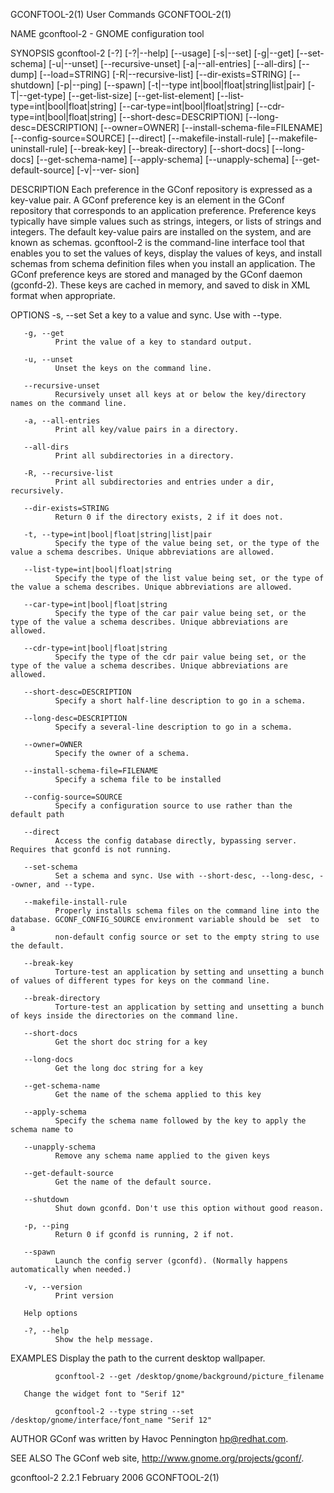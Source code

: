 GCONFTOOL-2(1)                                                     User Commands                                                    GCONFTOOL-2(1)

NAME
       gconftool-2 - GNOME configuration tool

SYNOPSIS
       gconftool-2   [-?]   [-?|--help]   [--usage]  [-s|--set]  [-g|--get]  [--set-schema]  [-u|--unset]  [--recursive-unset]  [-a|--all-entries]
       [--all-dirs]  [--dump]  [--load=STRING]  [-R|--recursive-list]  [--dir-exists=STRING]   [--shutdown]   [-p|--ping]   [--spawn]   [-t|--type
       int|bool|float|string|list|pair]     [-T|--get-type]     [--get-list-size]     [--get-list-element]     [--list-type=int|bool|float|string]
       [--car-type=int|bool|float|string] [--cdr-type=int|bool|float|string] [--short-desc=DESCRIPTION] [--long-desc=DESCRIPTION]  [--owner=OWNER]
       [--install-schema-file=FILENAME]  [--config-source=SOURCE]  [--direct]  [--makefile-install-rule] [--makefile-uninstall-rule] [--break-key]
       [--break-directory] [--short-docs] [--long-docs] [--get-schema-name] [--apply-schema] [--unapply-schema] [--get-default-source]  [-v|--ver‐
       sion]

DESCRIPTION
       Each preference in the GConf repository is expressed as a key-value pair. A GConf preference key is an element in the GConf repository that
       corresponds to an application preference.  Preference keys typically have simple values such as strings, integers, or lists of strings  and
       integers. The default key-value pairs are installed on the system, and are known as schemas. gconftool-2 is the command-line interface tool
       that enables you to set the values of keys, display the values of keys, and install schemas from schema definition files when  you  install
       an  application.  The  GConf  preference  keys are stored and managed by the GConf daemon (gconfd-2).  These keys are cached in memory, and
       saved to disk in XML format when appropriate.

OPTIONS
       -s, --set
              Set a key to a value and sync. Use with --type.

       -g, --get
              Print the value of a key to standard output.

       -u, --unset
              Unset the keys on the command line.

       --recursive-unset
              Recursively unset all keys at or below the key/directory names on the command line.

       -a, --all-entries
              Print all key/value pairs in a directory.

       --all-dirs
              Print all subdirectories in a directory.

       -R, --recursive-list
              Print all subdirectories and entries under a dir, recursively.

       --dir-exists=STRING
              Return 0 if the directory exists, 2 if it does not.

       -t, --type=int|bool|float|string|list|pair
              Specify the type of the value being set, or the type of the value a schema describes. Unique abbreviations are allowed.

       --list-type=int|bool|float|string
              Specify the type of the list value being set, or the type of the value a schema describes. Unique abbreviations are allowed.

       --car-type=int|bool|float|string
              Specify the type of the car pair value being set, or the type of the value a schema describes. Unique abbreviations are allowed.

       --cdr-type=int|bool|float|string
              Specify the type of the cdr pair value being set, or the type of the value a schema describes. Unique abbreviations are allowed.

       --short-desc=DESCRIPTION
              Specify a short half-line description to go in a schema.

       --long-desc=DESCRIPTION
              Specify a several-line description to go in a schema.

       --owner=OWNER
              Specify the owner of a schema.

       --install-schema-file=FILENAME
              Specify a schema file to be installed

       --config-source=SOURCE
              Specify a configuration source to use rather than the default path

       --direct
              Access the config database directly, bypassing server. Requires that gconfd is not running.

       --set-schema
              Set a schema and sync. Use with --short-desc, --long-desc, --owner, and --type.

       --makefile-install-rule
              Properly installs schema files on the command line into the database. GCONF_CONFIG_SOURCE environment variable should be  set  to  a
              non-default config source or set to the empty string to use the default.

       --break-key
              Torture-test an application by setting and unsetting a bunch of values of different types for keys on the command line.

       --break-directory
              Torture-test an application by setting and unsetting a bunch of keys inside the directories on the command line.

       --short-docs
              Get the short doc string for a key

       --long-docs
              Get the long doc string for a key

       --get-schema-name
              Get the name of the schema applied to this key

       --apply-schema
              Specify the schema name followed by the key to apply the schema name to

       --unapply-schema
              Remove any schema name applied to the given keys

       --get-default-source
              Get the name of the default source.

       --shutdown
              Shut down gconfd. Don't use this option without good reason.

       -p, --ping
              Return 0 if gconfd is running, 2 if not.

       --spawn
              Launch the config server (gconfd). (Normally happens automatically when needed.)

       -v, --version
              Print version

       Help options

       -?, --help
              Show the help message.

EXAMPLES
       Display the path to the current desktop wallpaper.

              gconftool-2 --get /desktop/gnome/background/picture_filename

       Change the widget font to "Serif 12"

              gconftool-2 --type string --set /desktop/gnome/interface/font_name "Serif 12"

AUTHOR
       GConf was written by Havoc Pennington <hp@redhat.com>.

SEE ALSO
       The GConf web site, http://www.gnome.org/projects/gconf/.

gconftool-2 2.2.1                                                  February 2006                                                    GCONFTOOL-2(1)
